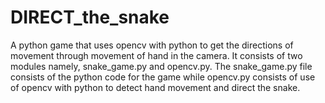 # DIRECT_the_snake
A python game that uses opencv with python to get the directions of movement through movement of hand in the camera.
It consists of two modules namely, snake_game.py and opencv.py.
The snake_game.py file consists of the python code for the game while opencv.py consists of use of opencv with python to detect hand movement and direct the snake.
